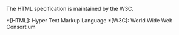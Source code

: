 The HTML specification
is maintained by the W3C.

*[HTML]: Hyper Text Markup Language
*[W3C]: World Wide Web Consortium